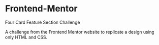 # Frontend-Mentor
Four Card Feature Section Challenge

A challenge from the Frontend Mentor website to replicate a design using only HTML and CSS.
